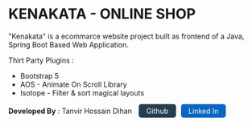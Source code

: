 # KENAKATA - ONLINE SHOP

"Kenakata" is a ecommarce website project built as frontend of a Java, Spring Boot Based Web Application.

Thirt Party Plugins :
- Bootstrap 5
- AOS - Animate On Scroll Library
- Isotope - Filter & sort magical layouts

**Developed By** : Tanvir Hossain Dihan <a href="https://github.com/thdihan" style="background: #253D4E; color: #fff; display:inline-block; padding: 5px 15px; border-radius: 5px;text-decoration: none;margin-left: 10px">Github</a><a href="https://www.linkedin.com/in/thdihan/" style="background: #0966C2; display:inline-block; padding: 5px 15px; border-radius: 5px;text-decoration: none;margin-left: 10px;color:#fff">Linked In</a>
